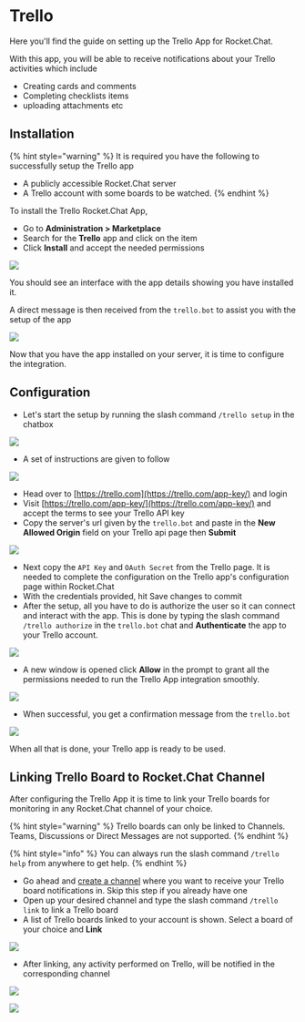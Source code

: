 # Trello

Here you'll find the guide on setting up the Trello App for Rocket.Chat.

With this app, you will be able to receive notifications about your Trello activities which include

* Creating cards and comments
* Completing checklists items
* uploading attachments etc

## Installation

{% hint style="warning" %}
It is required you have the following to successfully setup the Trello app

* A publicly accessible Rocket.Chat server
* A Trello account with some boards to be watched.
{% endhint %}

To install the Trello Rocket.Chat App,

* Go to **Administration > Marketplace**
* Search for the **Trello** app and click on the item
* Click **Install** and accept the needed permissions

![](<../../.gitbook/assets/image (48) (2).png>)

You should see an interface with the app details showing you have installed it.

A direct message is then received from the `trello.bot` to assist you with the setup of the app

![](<../../.gitbook/assets/image (109) (2).png>)

Now that you have the app installed on your server, it is time to configure the integration.

## Configuration

* Let's start the setup by running the slash command `/trello setup` in the chatbox

![](<../../.gitbook/assets/image (236) (2).png>)

* A set of instructions are given to follow

![](<../../.gitbook/assets/image (455) (2).png>)

* Head over to [https://trello.com](https://trello.com/app-key/) and login
* Visit [https://trello.com/app-key/](https://trello.com/app-key/) and accept the terms to see your Trello API key
* Copy the server's url given by the `trello.bot` and paste in the **New Allowed Origin** field on your Trello api page then **Submit**

![](<../../.gitbook/assets/image (595) (2).png>)

* Next copy the `API Key` and `OAuth Secret` from the Trello page. It is needed to complete the configuration on the Trello app's configuration page within Rocket.Chat
* With the credentials provided, hit Save changes to commit
* After the setup, all you have to do is authorize the user so it can connect and interact with the app. This is done by typing the slash command `/trello authorize` in the `trello.bot` chat and **Authenticate** the app to your Trello account.

![](<../../.gitbook/assets/image (595).png>)

* A new window is opened click **Allow** in the prompt to grant all the permissions needed to run the Trello App integration smoothly.

![](<../../.gitbook/assets/image (34) (2).png>)

* When successful, you get a confirmation message from the `trello.bot`

![](<../../.gitbook/assets/image (48).png>)

When all that is done, your Trello app is ready to be used.

## Linking Trello Board to Rocket.Chat Channel

After configuring the Trello App it is time to link your Trello boards for monitoring in any Rocket.Chat channel of your choice.

{% hint style="warning" %}
Trello boards can only be linked to Channels. Teams, Discussions or Direct Messages are not supported.
{% endhint %}

{% hint style="info" %}
You can always run the slash command `/trello help` from anywhere to get help.
{% endhint %}

* Go ahead and [create a channel](../user-guides/rooms/channels/create-a-new-channel.md) where you want to receive your Trello board notifications in. Skip this step if you already have one
* Open up your desired channel and type the slash command `/trello link` to link a Trello board
* A list of Trello boards linked to your account is shown. Select a board of your choice and **Link**

![](<../../.gitbook/assets/image (588) (2) (1).png>)

* After linking, any activity performed on Trello, will be notified in the corresponding channel

![](<../../.gitbook/assets/image (109).png>)

![](<../../.gitbook/assets/image (236).png>)
